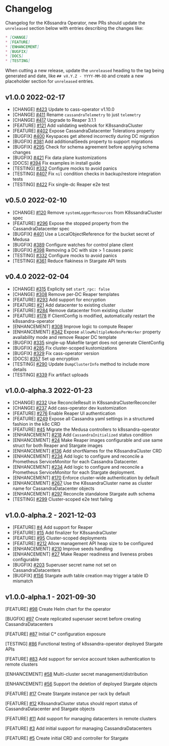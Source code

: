 # Changelog

Changelog for the K8ssandra Operator, new PRs should update the `unreleased` section below with entries describing the changes like:

```markdown
* [CHANGE]
* [FEATURE]
* [ENHANCEMENT]
* [BUGFIX]
* [DOCS]
* [TESTING]
```

When cutting a new release, update the `unreleased` heading to the tag being generated and date, like `## vX.Y.Z - YYYY-MM-DD` and create a new placeholder section for  `unreleased` entries.

## v1.0.0  2022-02-17

* [CHANGE] [#423](https://github.com/k8ssandra/k8ssandra-operator/pull/423) Update to cass-operator v1.10.0
* [CHANGE] [#411](https://github.com/k8ssandra/k8ssandra-operator/issues/411) Rename `cassandraTelemetry` to just `telemetry`
* [CHANGE] [#417](https://github.com/k8ssandra/k8ssandra-operator/issues/417) Upgrade to Reaper 3.1.1
* [FEATURE] [#121](https://github.com/k8ssandra/k8ssandra-operator/issues/121) Add validating webhook for K8ssandraCluster
* [FEATURE] [#402](https://github.com/k8ssandra/k8ssandra-operator/issues/402) Expose CassandraDatacenter Tolerations property
* [BUGFIX] [#400](https://github.com/k8ssandra/k8ssandra-operator/issues/381) Keyspaces get altered incorrectly during DC migration
* [BUGFIX] [#381](https://github.com/k8ssandra/k8ssandra-operator/issues/381) Add additionalSeeds property to support migrations
* [BUGFIX] [#295](https://github.com/k8ssandra/k8ssandra-operator/issues/295) Check for schema agreement before applying schema changes
* [BUGFIX] [#421](https://github.com/k8ssandra/k8ssandra-operator/pull/421) Fix data plane kustomizations
* [DOCS] [#394](https://github.com/k8ssandra/k8ssandra-operator/issues/394) Fix examples in install guide
* [TESTING] [#332](https://github.com/k8ssandra/k8ssandra-operator/issues/332) Configure mocks to avoid panics
* [TESTING] [#407](https://github.com/k8ssandra/k8ssandra-operator/issues/407) Fix `nil` condition checks in backup/restore integration tests
* [TESTING] [#422](https://github.com/k8ssandra/k8ssandra-operator/pull/422) Fix single-dc Reaper e2e test

## v0.5.0 2022-02-10

* [CHANGE] [#120](https://github.com/k8ssandra/k8ssandra-operator/issues/120) Remove `systemLoggerResources` from K8ssandraCluster spec
* [FEATURE] [#296](https://github.com/k8ssandra/k8ssandra-operator/issues/296) Expose the stopped property from the
  CassandraDatacenter spec
* [BUGFIX] [#401](https://github.com/k8ssandra/k8ssandra-operator/issues/401) Use a LocalObjectReference for the bucket secret of Medusa 
* [BUGFIX] [#389](https://github.com/k8ssandra/k8ssandra-operator/issues/389) Configure watches for control plane client
* [BUGFIX] [#398](https://github.com/k8ssandra/k8ssandra-operator/issues/398) Removing a DC with size > 1 causes panic
* [TESTING] [#332](https://github.com/k8ssandra/k8ssandra-operator/issues/332) Configure mocks to avoid panics
* [TESTING] [#361](https://github.com/k8ssandra/k8ssandra-operator/issues/361) Reduce flakiness in Stargate API tests

## v0.4.0 2022-02-04

* [CHANGE] [#315](https://github.com/k8ssandra/k8ssandra-operator/issues/315) Explicity set `start_rpc: false`
* [CHANGE] [#308](https://github.com/k8ssandra/k8ssandra-operator/issues/308) Remove per-DC Reaper templates
* [FEATURE] [#293](https://github.com/k8ssandra/k8ssandra-operator/issues/293) Add support for encryption
* [FEATURE] [#21](https://github.com/k8ssandra/k8ssandra-operator/issues/21) Add datacenter to existing cluster
* [FEATURE] [#284](https://github.com/k8ssandra/k8ssandra-operator/issues/284) Remove datacenter from existing cluster
* [FEATURE] [#178](https://github.com/k8ssandra/k8ssandra-operator/issues/178) If ClientConfig is modified, automatically restart the k8ssandra-operator
* [ENHANCEMENT] [#308](https://github.com/k8ssandra/k8ssandra-operator/issues/308) Improve logic to compute Reaper
* [ENHANCEMENT] [#342](https://github.com/k8ssandra/k8ssandra-operator/issues/342) Expose `allowMultipleNodesPerWorker` property
 availability mode and remove Reaper DC template
* [BUGFIX] [#335](https://github.com/k8ssandra/k8ssandra-operator/issues/335) single-up Makefile target does not generate ClientConfig 
* [BUGFIX] [#285](https://github.com/k8ssandra/k8ssandra-operator/issues/285) Fix cluster-scoped kustomizations 
* [BUGFIX] [#329](https://github.com/k8ssandra/k8ssandra-operator/issues/329) Fix cass-operator version
* [DOCS] [#357](https://github.com/k8ssandra/k8ssandra-operator/issues/357) Set up encryption
* [TESTING] [#290](https://github.com/k8ssandra/k8ssandra-operator/issues/290) Update `DumpClusterInfo` method to include more details
* [TESTING] [#339](https://github.com/k8ssandra/k8ssandra-operator/issues/339) Fix artifact uploads

## v1.0.0-alpha.3 2022-01-23

* [CHANGE] [#232](https://github.com/k8ssandra/k8ssandra-operator/issues/232) Use ReconcileResult in K8ssandraClusterReconciler
* [CHANGE] [#237](https://github.com/k8ssandra/k8ssandra-operator/issues/237) Add cass-operator dev kustomization
* [FEATURE] [#276](https://github.com/k8ssandra/k8ssandra-operator/issues/276) Enable Reaper UI authentication
* [FEATURE] [#249](https://github.com/k8ssandra/k8ssandra-operator/issues/249) Expose all Cassandra yaml settings in a structured fashion in the k8c CRD
* [FEATURE] [#45](https://github.com/k8ssandra/k8ssandra-operator/issues/45) Migrate the Medusa controllers to k8ssandra-operator
* [ENHANCEMENT] [#218](https://github.com/k8ssandra/k8ssandra-operator/issues/218) Add `CassandraInitialized` status condition
* [ENHANCEMENT] [#24](https://github.com/k8ssandra/k8ssandra-operator/issues/24) Make Reaper images configurable and
  use same struct for both Reaper and Stargate images
* [ENHANCEMENT] [#136](https://github.com/k8ssandra/k8ssandra-operator/issues/136) Add shortNames for the K8ssandraCluster CRD
* [ENHANCEMENT] [#234](https://github.com/k8ssandra/k8ssandra-operator/issues/234) Add logic to configure and reconcile a Prometheus ServiceMonitor for each Cassandra Datacenter.
* [ENHANCEMENT] [#234](https://github.com/k8ssandra/k8ssandra-operator/issues/234) Add logic to configure and reconcile a Prometheus ServiceMonitor for each Stargate deployment.
* [ENHANCEMENT] [#170](https://github.com/k8ssandra/k8ssandra-operator/issues/170) Enforce cluster-wide authentication by default 
* [ENHANCEMENT] [#267](https://github.com/k8ssandra/k8ssandra-operator/issues/267) Use the K8ssandraCluster name as cluster name for CassandraDatacenter objects
* [ENHANCEMENT] [#297](https://github.com/k8ssandra/k8ssandra-operator/issues/297) Reconcile standalone Stargate auth schema
* [TESTING] [#299](https://github.com/k8ssandra/k8ssandra-operator/issues/299) Cluster-scoped e2e test failing

## v1.0.0-alpha.2 - 2021-12-03

* [FEATURE] [#4](https://github.com/k8ssandra/k8ssandra-operator/issues/4) Add support for Reaper
* [FEATURE] [#15](https://github.com/k8ssandra/k8ssandra-operator/pull/15) Add finalizer for K8ssandraCluster
* [FEATURE] [#95](https://github.com/k8ssandra/k8ssandra-operator/issues/95) Cluster-scoped deployments
* [FEATURE] [#212](https://github.com/k8ssandra/k8ssandra-operator/issues/212) Allow management API heap size to be configured
* [ENHANCEMENT] [#210](https://github.com/k8ssandra/k8ssandra-operator/issues/210) Improve seeds handling
* [ENHANCEMENT] [#27](https://github.com/k8ssandra/k8ssandra-operator/issues/27) Make Reaper readiness and liveness 
  probes configurable
* [BUGFIX] [#203](https://github.com/k8ssandra/k8ssandra-operator/issues/203) Superuser secret name not set on CassandraDatacenters
* [BUGFIX] [#156](https://github.com/k8ssandra/k8ssandra-operator/issues/156) Stargate auth table creation may trigger a table ID mismatch

## v1.0.0-alpha.1 - 2021-09-30

[FEATURE] [#98](https://github.com/k8ssandra/k8ssandra-operator/issues/98) Create Helm chart for the operator

[BUGFIX] [#97](https://github.com/k8ssandra/k8ssandra-operator/issues/97) Create replicated superuser secret before creating CassandraDatacenters

[FEATURE] [#87](https://github.com/k8ssandra/k8ssandra-operator/issues/87) Initial C* configuration exposure

[TESTING] [#86](https://github.com/k8ssandra/k8ssandra-operator/issues/86) Functional testing of k8ssandra-operator deployed Stargate APIs

[FEATURE] [#83](https://github.com/k8ssandra/k8ssandra-operator/issues/83) Add support for service account token authentication to remote clusters

[ENHANCEMENT] [#58](https://github.com/k8ssandra/k8ssandra-operator/issues/58) Multi-cluster secret management/distribution

[ENHANCEMENT] [#56](https://github.com/k8ssandra/k8ssandra-operator/issues/56) Support the deletion of deployed Stargate objects

[FEATURE] [#17](https://github.com/k8ssandra/k8ssandra-operator/issues/17) Create Stargate instance per rack by default

[FEATURE] [#12](https://github.com/k8ssandra/k8ssandra-operator/issues/12) K8ssandraCluster status should report status of CassandraDatacenter and Stargate objects

[FEATURE] [#11](https://github.com/k8ssandra/k8ssandra-operator/issues/11) Add support for managing datacenters in remote clusters

[FEATURE] [#3](https://github.com/k8ssandra/k8ssandra-operator/issues/3) Add initial support for managing CassandraDatacenters

[FEATURE] [#5](https://github.com/k8ssandra/k8ssandra-operator/issues/5) Create initial CRD and controller for Stargate

